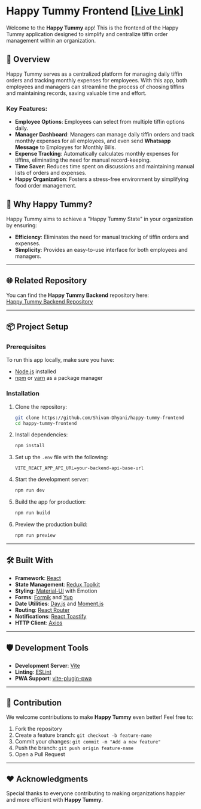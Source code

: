 # Happy Tummy Frontend [[Live Link](https://dev-happy-tummy-app.netlify.app/)]

Welcome to the **Happy Tummy** app! This is the frontend of the Happy Tummy application designed to simplify and centralize tiffin order management within an organization.

## 🚀 Overview

Happy Tummy serves as a centralized platform for managing daily tiffin orders and tracking monthly expenses for employees. With this app, both employees and managers can streamline the process of choosing tiffins and maintaining records, saving valuable time and effort.

### Key Features:

- **Employee Options**: Employees can select from multiple tiffin options daily.
- **Manager Dashboard**: Managers can manage daily tiffin orders and track monthly expenses for all employees, and even send **Whatsapp Message** to Employyes for Monthly Bills.
- **Expense Tracking**: Automatically calculates monthly expenses for tiffins, eliminating the need for manual record-keeping.
- **Time Saver**: Reduces time spent on discussions and maintaining manual lists of orders and expenses.
- **Happy Organization**: Fosters a stress-free environment by simplifying food order management.

## 🌟 Why Happy Tummy?

Happy Tummy aims to achieve a "Happy Tummy State" in your organization by ensuring:

- **Efficiency**: Eliminates the need for manual tracking of tiffin orders and expenses.
- **Simplicity**: Provides an easy-to-use interface for both employees and managers.

---

## 🌐 Related Repository  

You can find the **Happy Tummy Backend** repository here:  
[Happy Tummy Backend Repository](https://github.com/Shivam-Dhyani/happy-tummy-backend) 

---

## 📦 Project Setup

### Prerequisites

To run this app locally, make sure you have:

- [Node.js](https://nodejs.org/) installed
- [npm](https://www.npmjs.com/) or [yarn](https://yarnpkg.com/) as a package manager

### Installation

1. Clone the repository:

   ```bash
   git clone https://github.com/Shivam-Dhyani/happy-tummy-frontend
   cd happy-tummy-frontend
   ```

2. Install dependencies:

   ```bash
   npm install
   ```
   
3. Set up the `.env` file with the following:  

   ```env  
   VITE_REACT_APP_API_URL=your-backend-api-base-url
   ``` 

4. Start the development server:

   ```bash
   npm run dev
   ```

5. Build the app for production:

   ```bash
   npm run build
   ```

6. Preview the production build:
   ```bash
   npm run preview
   ```

---

## 🛠️ Built With

- **Framework**: [React](https://reactjs.org/)
- **State Management**: [Redux Toolkit](https://redux-toolkit.js.org/)
- **Styling**: [Material-UI](https://mui.com/) with Emotion
- **Forms**: [Formik](https://formik.org/) and [Yup](https://github.com/jquense/yup)
- **Date Utilities**: [Day.js](https://day.js.org/) and [Moment.js](https://momentjs.com/)
- **Routing**: [React Router](https://reactrouter.com/)
- **Notifications**: [React Toastify](https://fkhadra.github.io/react-toastify/)
- **HTTP Client**: [Axios](https://axios-http.com/)

---

## 🛡️ Development Tools

- **Development Server**: [Vite](https://vitejs.dev/)
- **Linting**: [ESLint](https://eslint.org/)
- **PWA Support**: [vite-plugin-pwa](https://vite-plugin-pwa.netlify.app/)

---

## 🤝 Contribution

We welcome contributions to make **Happy Tummy** even better! Feel free to:

1. Fork the repository
2. Create a feature branch: `git checkout -b feature-name`
3. Commit your changes: `git commit -m "Add a new feature"`
4. Push the branch: `git push origin feature-name`
5. Open a Pull Request

---

## ❤️ Acknowledgments

Special thanks to everyone contributing to making organizations happier and more efficient with **Happy Tummy**.
